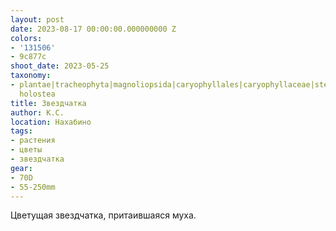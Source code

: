 ```yaml
---
layout: post
date: 2023-08-17 00:00:00.000000000 Z
colors:
- '131506'
- 9c877c
shoot_date: 2023-05-25
taxonomy:
- plantae|tracheophyta|magnoliopsida|caryophyllales|caryophyllaceae|stellaria|stellaria
  holostea
title: Звездчатка
author: К.С.
location: Нахабино
tags:
- растения
- цветы
- звездчатка
gear:
- 70D
- 55-250mm
---
```

Цветущая звездчатка, притаившаяся муха.

